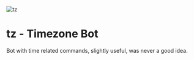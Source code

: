 ![tz](https://user-images.githubusercontent.com/65078619/101647087-56a62d00-3a5e-11eb-8635-696f495c84b9.png)

# tz - Timezone Bot 
Bot with time related commands, slightly useful, was never a good idea.

